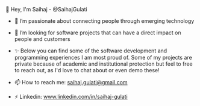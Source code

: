 👋 Hey, I'm Saihaj - @SaihajGulati

  - 🌱 I’m passionate about connecting people through emerging technology
  - 👀 I’m looking for software projects that can have a direct impact on people and customers
  - ✨ Below you can find some of the software development and programming experiences I am most proud of. Some of my projects are private because of academic and institutional protection but feel to free to reach out, as I'd love to chat about or even demo these!

  
- 📫 How to reach me: saihaj.gulati@gmail.com
- ⚡ Linkedin: www.linkedin.com/in/saihaj-gulati

<!---
- 🤔 I’m looking for help with ...
- 💬 Ask me about ...
- 😄 Pronouns: ...
- ⚡ Fun fact: ...
-->

